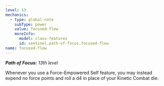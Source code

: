 ```yaml
---
level: 13
mechanics:
  - type: global-note
    subType: power
    value: focused-flow
    moreInfo:
      model: class-features
      id: sentinel.path-of-focus.focused-flow
name: focused-flow
---
```

_**Path of Focus:** 13th level_
Whenever you use a Force-Empowered Self feature, you may instead expend no force points and roll a d4 in place of your Kinetic Combat die.
